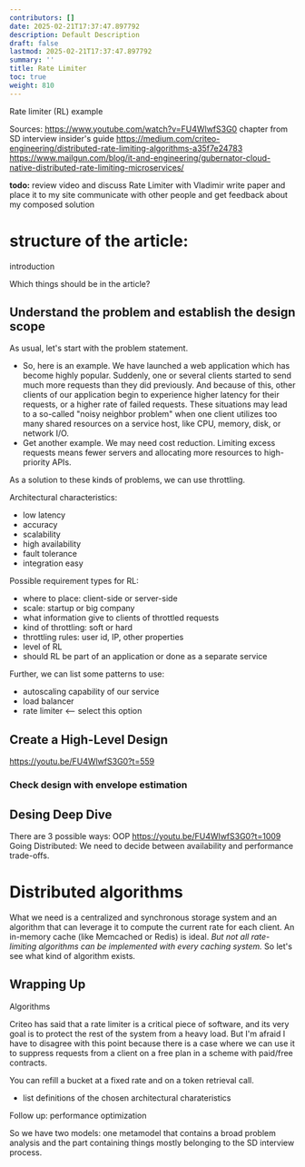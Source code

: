 ```yaml
---
contributors: []
date: 2025-02-21T17:37:47.897792
description: Default Description
draft: false
lastmod: 2025-02-21T17:37:47.897792
summary: ''
title: Rate Limiter
toc: true
weight: 810
---
```


Rate limiter (RL) example

Sources:
https://www.youtube.com/watch?v=FU4WlwfS3G0
chapter from SD interview insider's guide
https://medium.com/criteo-engineering/distributed-rate-limiting-algorithms-a35f7e24783
https://www.mailgun.com/blog/it-and-engineering/gubernator-cloud-native-distributed-rate-limiting-microservices/

**todo:**
review video and
discuss Rate Limiter with Vladimir
write paper and place it to my site
communicate with other people and get feedback about my composed solution

# structure of the article:

introduction

Which things should be in the article?

## Understand the problem and establish the design scope

As usual, let's start with the problem statement. 

* So, here is an example. We have launched a web application which has become highly popular. Suddenly, one or several clients started to send much more requests than they did previously. And because of this, other clients of our application begin to experience higher latency for their requests, or a higher rate of failed requests. These situations may lead to a so-called "noisy neighbor problem" when one client utilizes too many shared resources on a service host, like CPU, memory, disk, or network I/O.
* Get another example. We may need cost reduction. Limiting excess requests means fewer servers and allocating more resources to high-priority APIs. 

As a solution to these kinds of problems, we can use throttling. 

Architectural characteristics:

* low latency
* accuracy
* scalability
* high availability
* fault tolerance
* integration easy

Possible requirement types for RL:

* where to place: client-side or server-side
* scale: startup or big company
* what information give to clients of throttled requests
* kind of throttling: soft or hard
* throttling rules: user id, IP, other properties
* level of RL
* should RL be part of an application or done as a separate service

Further, we can list some patterns to use:

* autoscaling capability of our service
* load balancer
* rate limiter \<-- select this option

## Create a High-Level Design

https://youtu.be/FU4WlwfS3G0?t=559

### Check design with envelope estimation

## Desing Deep Dive

There are 3 possible ways:
OOP
https://youtu.be/FU4WlwfS3G0?t=1009
Going Distributed:
We need to decide between availability and performance trade-offs.

# Distributed algorithms

What we need is a centralized and synchronous storage system and an algorithm that can leverage it to compute the current rate for each client. An in-memory cache (like Memcached or Redis) is ideal. *But not all rate-limiting algorithms can be implemented with every caching system.* So let's see what kind of algorithm exists.

## Wrapping Up

Algorithms

Criteo has said that a rate limiter is a critical piece of software, and its very goal is to protect the rest of the system from a heavy load. But I'm afraid I have to disagree with this point because there is a case where we can use it to suppress requests from a client on a free plan in a scheme with paid/free contracts.

You can refill a bucket at a fixed rate and on a token retrieval call.

* list definitions of the chosen architectural charateristics

Follow up:
performance optimization

So we have two models: one metamodel that contains a broad problem analysis and the part containing things mostly belonging to the SD interview process.
